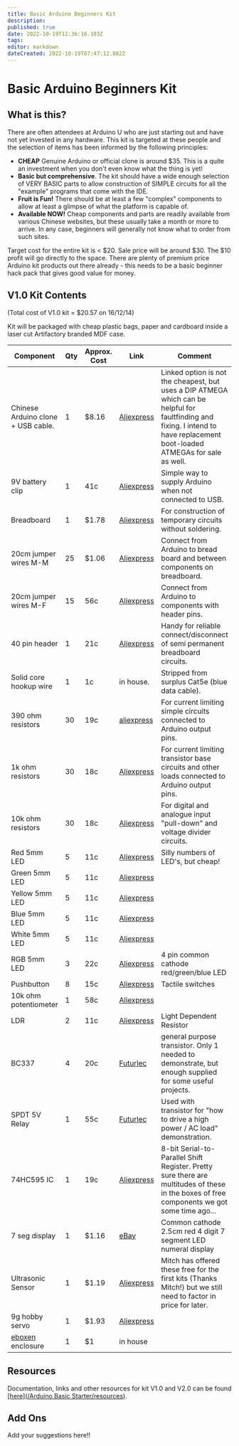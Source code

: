 ```yaml
---
title: Basic Arduino Beginners Kit
description: 
published: true
date: 2022-10-19T12:36:16.103Z
tags: 
editor: markdown
dateCreated: 2022-10-19T07:47:12.882Z
---
```


# Basic Arduino Beginners Kit

## What is this?

There are often attendees at Arduino U who are just starting out and have not yet invested in any hardware. This kit is targeted at these people and the selection of items has been informed by the following principles:

-   **CHEAP** Genuine Arduino or official clone is around \$35. This is a quite an investment when you don't even know what the thing is yet!
-   **Basic but comprehensive**. The kit should have a wide enough selection of VERY BASIC parts to allow construction of SIMPLE circuits for all the "example" programs that come with the IDE.
-   **Fruit is Fun!** There should be at least a few "complex" components to allow at least a glimpse of what the platform is capable of.
-   **Available NOW!** Cheap components and parts are readily available from various Chinese websites, but these usually take a month or more to arrive. In any case, beginners will generally not know what to order from such sites.

Target cost for the entire kit is \< \$20. Sale price will be around \$30. The \$10 profit will go directly to the space. There are plenty of premium price Arduino kit products out there already - this needs to be a basic beginner hack pack that gives good value for money.

## V1.0 Kit Contents

(Total cost of V1.0 kit = \$20.57 on 16/12/14)

Kit will be packaged with cheap plastic bags, paper and cardboard inside a laser cut Artifactory branded MDF case.

| Component                            | Qty | Approx. Cost | Link                                                                                                                                                                                | Comment                                                                                                                                                                       |
|--------------------------------------|-----|--------------|-------------------------------------------------------------------------------------------------------------------------------------------------------------------------------------|-------------------------------------------------------------------------------------------------------------------------------------------------------------------------------|
| Chinese Arduino clone + USB cable.   | 1   | \$8.16       | [Aliexpress](http://www.aliexpress.com/item/Freeshipping-5sets-lot-UNO-R3-MEGA328P-ATMEGA16U2-for-Arduino-Compatible/1869681027.html)                                               | Linked option is not the cheapest, but uses a DIP ATMEGA which can be helpful for faultfinding and fixing. I intend to have replacement boot-loaded ATMEGAs for sale as well. |
| 9V battery clip                      | 1   | 41c          | [Aliexpress](http://www.aliexpress.com/item/Fast-shipping-UNO-R3-9V-Battery-Connector-9V-battery-clip-for-arduino-10pcs-lot-in-stock/1740915241.html)                               | Simple way to supply Arduino when not connected to USB.                                                                                                                       |
| Breadboard                           | 1   | \$1.78       | [Aliexpress](http://www.aliexpress.com/item/Free-Shipping-10pcs-Quality-mini-bread-board-breadboard-8-5CM-x-5-5CM-400-holes/1654282544.html)                                        | For construction of temporary circuits without soldering.                                                                                                                     |
| 20cm jumper wires M-M                | 25  | \$1.06       | [Aliexpress](http://www.aliexpress.com/item/Free-Shipping-400pcs-dupont-cable-jumper-wire-dupont-line-male-to-male-dupont-line-2-54MM/1886302509.html)                              | Connect from Arduino to bread board and between components on breadboard.                                                                                                     |
| 20cm jumper wires M-F                | 15  | 56c          | [Aliexpress](http://www.aliexpress.com/item/Free-Shipping-400pcs-dupont-cable-jumper-wire-dupont-line-male-to-female-dupont-line-2-54MM/1886265831.html)                            | Connect from Arduino to components with header pins.                                                                                                                          |
| 40 pin header                        | 1   | 21c          | [Aliexpress](http://www.aliexpress.com/item/40-pcs-40-Pin-2-54-mm-Male-Single-Row-Pin-Header-Strip-PCB-Free-Shipping/509414969.html)                                                | Handy for reliable connect/disconnect of semi permanent breadboard circuits.                                                                                                  |
| Solid core hookup wire               | 1   | 1c           | in house.                                                                                                                                                                           | Stripped from surplus Cat5e (blue data cable).                                                                                                                                |
| 390 ohm resistors                    | 30  | 19c          | [aliexpress](http://www.aliexpress.com/item/Free-Shipping-1000PCS-1-4W-Watt-390-ohm-390R-Metal-Film-Resistor-0-25W-1-ROHS/1880213747.html)                                          | For current limiting simple circuits connected to Arduino output pins.                                                                                                        |
| 1k ohm resistors                     | 30  | 18c          | [Aliexpress](http://www.aliexpress.com/item/Free-Shipping-1000pcs-1-4w-Metal-Film-Resistors-1K-ohm-1/1846207977.html)                                                               | For current limiting transistor base circuits and other loads connected to Arduino output pins.                                                                               |
| 10k ohm resistors                    | 30  | 18c          | [Aliexpress](http://www.aliexpress.com/item/Free-Shipping-1000pcs-1-4w-Metal-Film-Resistors-10K-ohm-1/1846193327.html)                                                              | For digital and analogue input "pull-down" and voltage divider circuits.                                                                                                      |
| Red 5mm LED                          | 5   | 11c          | [Aliexpress](http://www.aliexpress.com/item/Free-Shipping-500pcs-lot-5MM-LED-KIT-red-yellow-white-green-blue-led-diode-Water-Clear/1881759260.html)                                 | Silly numbers of LED's, but cheap!                                                                                                                                            |
| Green 5mm LED                        | 5   | 11c          | [Aliexpress](http://www.aliexpress.com/item/Free-Shipping-500pcs-lot-5MM-LED-KIT-red-yellow-white-green-blue-led-diode-Water-Clear/1881759260.html)                                 |                                                                                                                                                                               |
| Yellow 5mm LED                       | 5   | 11c          | [Aliexpress](http://www.aliexpress.com/item/Free-Shipping-500pcs-lot-5MM-LED-KIT-red-yellow-white-green-blue-led-diode-Water-Clear/1881759260.html)                                 |                                                                                                                                                                               |
| Blue 5mm LED                         | 5   | 11c          | [Aliexpress](http://www.aliexpress.com/item/Free-Shipping-500pcs-lot-5MM-LED-KIT-red-yellow-white-green-blue-led-diode-Water-Clear/1881759260.html)                                 |                                                                                                                                                                               |
| White 5mm LED                        | 5   | 11c          | [Aliexpress](http://www.aliexpress.com/item/Free-Shipping-500pcs-lot-5MM-LED-KIT-red-yellow-white-green-blue-led-diode-Water-Clear/1881759260.html)                                 |                                                                                                                                                                               |
| RGB 5mm LED                          | 3   | 22c          | [Aliexpress](http://www.aliexpress.com/item/Free-shipping-100pcs-lot-LED-5mm-RGB-Common-Anode-Common-Cathode-4Pin-Tri-Color-Emitting-Diodes/1569358580.html)                        | 4 pin common cathode red/green/blue LED                                                                                                                                       |
| Pushbutton                           | 8   | 15c          | [Aliexpress](http://www.aliexpress.com/item/100pcs-Tactile-Push-Button-Switch-Momentary-Tact-6x6x5mm-DIP-Through-Hole-4pin/1582090411.html)                                         | Tactile switches                                                                                                                                                              |
| 10k ohm potentiometer                | 1   | 58c          | [Aliexpress](http://www.aliexpress.com/item/10K-OHM-Linear-Taper-Potentiometer-Pot-B10K-10PCS/517986795.html)                                                                       |                                                                                                                                                                               |
| LDR                                  | 2   | 11c          | [Aliexpress](http://www.aliexpress.com/item/Free-Shipping-50-x-5528-Light-Dependent-Resistor-LDR-5MM-Photoresistor-wholesale-and-retail-Photoconductive-resistance/1882884848.html) | Light Dependent Resistor                                                                                                                                                      |
| BC337                                | 4   | 20c          | [Futurlec](http://www.futurlec.com.au/Components.jsp)                                                                                                                               | general purpose transistor. Only 1 needed to demonstrate, but enough supplied for some useful projects.                                                                       |
| SPDT 5V Relay                        | 1   | 55c          | [Futurlec](http://www.futurlec.com.au/Components.jsp)                                                                                                                               | Used with transistor for "how to drive a high power / AC load" demonstration.                                                                                                 |
| 74HC595 IC                           | 1   | 19c          | [Aliexpress](http://www.aliexpress.com/item/Free-Shipping-10PCS-SN74HC595N-74HC595N-74HC595-DIP-16/2038454736.html)                                                                 | 8-bit Serial-to-Parallel Shift Register. Pretty sure there are multitudes of these in the boxes of free components we got some time ago...                                    |
| 7 seg display                        | 1   | \$1.16       | [eBay](http://www.ebay.com.au/itm/10-Pcs-Common-Cathode-10-Pin-4-Bit-7-Segment-0-56-Red-LED-Display-Digital-Tube-/331236075515?ssPageName=ADME:L:OC:AU:3160)                        | Common cathode 2.5cm red 4 digit 7 segment LED numeral display                                                                                                                |
| Ultrasonic Sensor                    | 1   | \$1.19       | [Aliexpress](http://www.aliexpress.com/item/Free-Shipping-10pcs-Ultrasonic-Module-HC-SR04-Distance-Measuring-Transducer-Sensor-HC-SR04-HCSR04/2036101937.html)                      | Mitch has offered these free for the first kits (Thanks Mitch!) but we still need to factor in price for later.                                                               |
| 9g hobby servo                       | 1   | \$1.93       | [Aliexpress](http://www.aliexpress.com/item/Hot-sell-5X-SG90-9g-Mini-Micro-Servo-for-RC-for-RC-250-450-Helicopter-Airplane/1956963732.html)                                         |                                                                                                                                                                               |
| [eboxen](/projects/eboxen) enclosure | 1   | \$1          | in house                                                                                                                                                                            |                                                                                                                                                                               |

## Resources

Documentation, links and other resources for kit V1.0 and V2.0 can be found <u>[here](/Arduino Basic Starter/resources)</u>.

## Add Ons

Add your suggestions here!!

